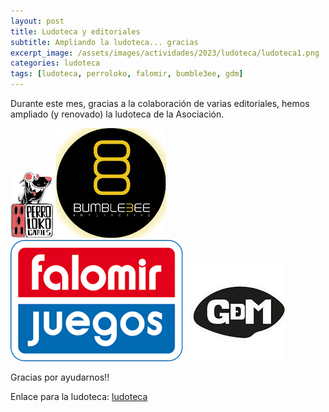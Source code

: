 ```yaml
---
layout: post
title: Ludoteca y editoriales
subtitle: Ampliando la ludoteca... gracias
excerpt_image: /assets/images/actividades/2023/ludoteca/ludoteca1.png
categories: ludoteca
tags: [ludoteca, perroloko, falomir, bumble3ee, gdm]
---
```


Durante este mes, gracias a la colaboración de varias editoriales, hemos ampliado (y renovado) la ludoteca de la Asociación.

![banner](/assets/images/actividades/2023/ludoteca/logo-perroloko.png)
![banner](/assets/images/actividades/2023/ludoteca/logo-bumble3ee.png)
![banner](/assets/images/actividades/2023/ludoteca/logo-falomir-x2.png)
![banner](/assets/images/actividades/2023/ludoteca/logo-gdm.jpg)

Gracias por ayudarnos!! 

Enlace para la ludoteca: [ludoteca](https://boardgamegeek.com/collection/user/AsociacionCSIBadajoz?rankobjecttype=subtype&rankobjectid=1&columns=title%7Cthumbnail%7Cversion%7Ccomment&geekranks=Board%20Game%20Rank&own=1&objecttype=thing&ff=1&subtype=boardgame)
